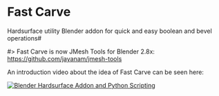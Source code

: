 # Fast Carve
Hardsurface utility Blender addon for quick and easy boolean and bevel operations#

#> Fast Carve is now JMesh Tools for Blender 2.8x:
https://github.com/jayanam/jmesh-tools

An introduction video about the idea of Fast Carve can be seen here:

[![Blender Hardsurface Addon and Python Scripting](http://img.youtube.com/vi/5n8o4cVPgv8/0.jpg)](http://www.youtube.com/watch?v=5n8o4cVPgv8 "Blender Hardsurface Addon and Python Scripting")

